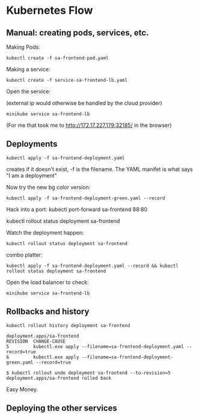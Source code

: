 # Kubernetes Flow

## Manual: creating pods, services, etc.

Making Pods:

```
kubectl create -f sa-frontend-pod.yaml
```

Making a service:

```
kubectl create -f service-sa-frontend-lb.yaml
```

Open the service:

(external ip would otherwise be handled by the cloud provider)

```
minikube service sa-frontend-lb
```

(For me that took me to http://172.17.227.179:32185/ in the browser)

## Deployments

```
kubectl apply -f sa-frontend-deployment.yaml
```

creates if it doesn't exist, -f is the filename. The YAML manifet is what says "I am a deployment"

Now try the new bg color version:

```
kubectl apply -f sa-frontend-deployment-green.yaml --record
```

Hack into a port: kubectl port-forward sa-frontend 88:80


kubectl rollout status deployment sa-frontend

Watch the deployment happen:

```
kubectl rollout status deployment sa-frontend
```

combo platter:

```
kubectl apply -f sa-frontend-deployment.yaml --record && kubectl rollout status deployment sa-frontend
```

Open the load balancer to check:

```
minikube service sa-frontend-lb
```


## Rollbacks and history


```
kubectl rollout history deployment sa-frontend

deployment.apps/sa-frontend
REVISION  CHANGE-CAUSE
5         kubectl.exe apply --filename=sa-frontend-deployment.yaml --record=true
6         kubectl.exe apply --filename=sa-frontend-deployment-green.yaml --record=true
```

```
$ kubectl rollout undo deployment sa-frontend --to-revision=5
deployment.apps/sa-frontend rolled back
```

Easy Money.

## Deploying the other services
